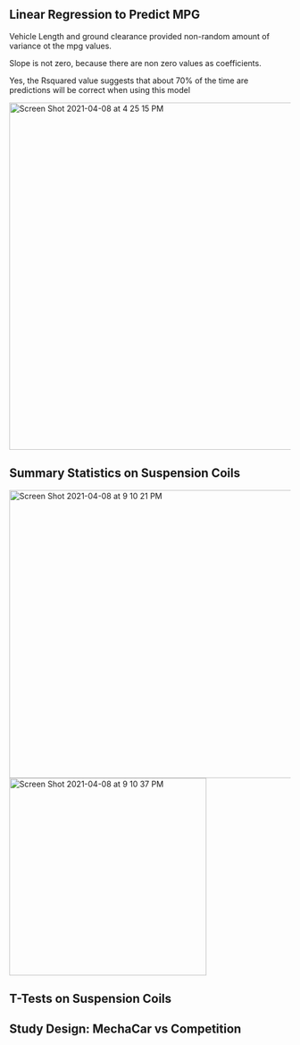 ## Linear Regression to Predict MPG
Vehicle Length and ground clearance provided non-random amount of variance ot the mpg values. 

Slope is not zero, because there are non zero values as coefficients. 

Yes, the Rsquared value suggests that about 70% of the time are predictions will be correct when using this model


<img width="621" alt="Screen Shot 2021-04-08 at 4 25 15 PM" src="https://user-images.githubusercontent.com/75815560/114098482-019ceb00-9887-11eb-808d-2c41439aeb46.png">


## Summary Statistics on Suspension Coils




<img width="515" alt="Screen Shot 2021-04-08 at 9 10 21 PM" src="https://user-images.githubusercontent.com/75815560/114118687-d5956000-98ae-11eb-837b-4b44fa2c4530.png">



<img width="353" alt="Screen Shot 2021-04-08 at 9 10 37 PM" src="https://user-images.githubusercontent.com/75815560/114118723-e0e88b80-98ae-11eb-9697-655e2ff2bd37.png">



## T-Tests on Suspension Coils


## Study Design: MechaCar vs Competition

